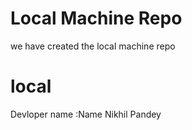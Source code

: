 # Local Machine Repo
we have created the local machine repo 

# local
Devloper name :Name Nikhil Pandey 
 
